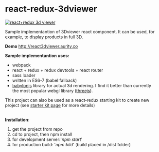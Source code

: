 # react-redux-3dviewer

<a href='http://react3dviewer.aurity.co'><img src='http://react3dviewer.aurity.co/screenshot_1.jpg' alt='react+redux 3d viewer' /></a>

Sample implementantion of 3Dviewer react component. 
It can be used, for example, to display products in full 3D.

<strong>Demo</strong>
<a href='http://react3dviewer.aurity.co'>http://react3dviewer.aurity.co</a>

<strong>Sample implementantion uses:</strong>

- webpack
- react + redux + redux devtools + react router
- sass loader 
- written in ES6-7 (babel fallback)
- <a href="http://www.babylonjs.com/" target="_blank">babylonjs</a> library for actual 3d rendering. I find it better than currently the most popular webgl library (<a href="threejs.org" target="_blank">threejs</a>). 

This project can also be used as a react-redux starting kit to create new project (see <a href='http://react3dviewer.aurity.co/StarterKitPage'>starter kit page</a> for more details)

<br/>
<strong>Installation:</strong>

1. get the project from repo
2. cd to project, then npm install
3. for development server:'<span style='font-style:italic'>npm start</span>' 
4. for production build: '<span style='font-style:italic'>npm bild</span>' (build placed in /dist folder)